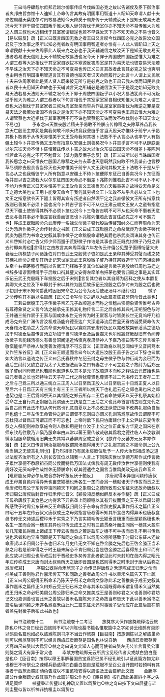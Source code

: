 <!-- { "loadSidebar": true } -->
　　王曰呜呼肆哉尔庶邦君越尔御事传叹今伐四国必克之故以告诸侯及臣下御治事者爽邦由哲亦惟十人迪知上帝命传言其故有明国事用智道十人蹈知天命谓人献十夫来佐周越天棐忱尔时罔敢易法矧今天降戾于周邦传于天辅诚汝天下是知无敢易天法况今天下罪于周使四国叛乎惟大艰人诞邻胥伐于厥室尔亦不知天命不易传惟大为难之人谓三叔也大近相伐于其室家谓叛逆也若不早诛汝天下亦不知天命之不易也音义【易以豉反】疏【正义曰既言四国无救之者王曰又言叹今伐四国必克之故告汝众国君及于汝治事之臣所以知必克者故有明国事用智道者亦惟有十人此人皆蹈知上天之命谓民献十夫来佐周家此人既来克之必也于我天辅诚信之故汝天下是知无敢变易天法者若易法无信则上天不辅故无敢易法也况今天下罪于周国使四国叛逆惟大为难之人谓三叔等大近相伐于其室家自欲拔本塞源反害周室是其为易天法也彼变易天法若不早诛之汝天下亦不知天命之不可变易也传正义曰言其故者此言其必克之故也爽明也由用也有明国事用智道言其有贤德也蹈天者识天命而履行之此言十人谓上文民献十夫来佐周家者此是贤人贤人既来彼无所与是必克之效也王肃云我未伐而知民弗救者以民十夫用知天命故也于天辅诚言天之所辅必是诚信汝天下于是观之始知无敢变易天法若易天法则天不辅之况今天下罪于周使四国叛乎以小况大易法犹尚不可况叛逆乎惟大为难之人谓三叔者以下句言相伐于其室家室家自相伐知惟大为难之人谓三叔也大近相伐于其室家者三叔为周室至亲而举兵作乱是室家自相伐为叛逆之罪是变易天法之极若汝诸国不肯诛之是汝天下亦不知天命之不可变易也王肃云惟大为难之人谓管蔡也大近相伐于其室家明不可不诛也管蔡犯天诛而汝不欲伐则亦不知天命之不易也】
　　予永念曰天惟丧殷若穑夫予曷敢不终朕亩传稼穑之夫除草养苗我长念天亡殷恶主亦犹是矣我何敢不顺天终竟我垄亩乎言当灭殷天亦惟休于前宁人予曷其极卜敢弗于从传天亦惟美于文王受命我何其极卜法敢不于从言必从也率宁人有指疆土矧今卜幷吉传循文王所有指意以安疆土则善矣况今卜幷吉乎言不可不从肆朕诞以尔东征天命不僭卜陈惟若兹传以卜吉之故大以汝众东征四国天命不僭差卜兆陈列惟若此吉必克之不可不勉音义【垄力勇反僭子念反】疏【正义曰所以必当诛四国者我长思念之曰天惟丧亡殷国若稼穑之夫务去草也天意既然我何敢不终我垄亩也言秽草尽须除去殷余皆当殄灭也天亦惟美于前宁人文王我何其极文王卜法敢不于是从乎言必从之也我循彼宁人所有指意以安疆土不待卜筮便即东征己自善矣况今卜东征而龟并吉以吉之故我大以尔东征四国天命必不僭差卜兆陈列惟若此吉不可不从卜不可不勉力也传正义曰天亦惟美于文王受命言文王德当天心天每事美之故得受天命是文王之德大美也文王用卜能受天命今于我何其穷极文王卜法敢不从乎言必从文王卜也文王之指意欲令天下疆土皆得其宜有叛逆者自然须平定之我直循彼文王所有指意伐叛则已善矣不必须卜筮也况今卜并吉乎言不可不从也王肃云顺文王安人之道有指意尽天下疆土使皆得其所不必须卜筮也况今卜三龟皆吉明不可不从也天命不僭者天意去恶与善其事必不僭差言我善而彼恶也卜兆陈列惟若此吉言往必克之不可不勉力也】序成王旣黜殷命杀武庚传一名禄父命微子啓代殷后传啓知纣必亡而奔周命为宋公为汤后作微子之命传封命之书疏【正义曰成王既黜殷君之命杀武庚乃命微子啓代武庚为殷后为书命之史叙其事作微子之命黜殷命谓絶其爵也杀武庚谓诛其身也传正义曰啓知纣必亡告父师少师而遁于荒野微子作诰是其事也武王既克纣微子乃归之非去纣即奔周也言得封之由故言其奔周耳僖六年左传云许僖公见楚子面缚衔璧大夫衰绖士舆榇楚子问诸逢伯对曰昔武王克殷微子啓如是武王亲释其缚受其璧而祓之焚其榇礼而命之使复其所史记宋世家云武王克殷微子啓乃持其祭器造于军门肉袒面缚左牵羊右把茅膝行而前以告武王乃释微子复其位如故是言微子克殷始归周也马迁之书辞多错谬面缚缚手于后故口衔其璧又安得左牵羊右把茅也要言归周之事是其实耳乐记云武王克殷既下车投殷之后于宋则言复其位者以其自缚为囚释之使从本爵复其卿大夫之位及下车即封于宋以其终为殷后故乐记云投殷之后尔时未为殷之后也微子初封于宋不知何爵此时因旧宋命之为公令为汤后使祀汤耳不继纣也】
　　微子之命传称其本爵以名篇疏【正义曰令写命书之辞以为此篇君陈君牙冏命皆此类也】
　　王若曰猷殷王元子传微子帝乙元子故顺道本而称之惟稽古崇德象贤传惟考古典有尊德象贤之义言今法之綂承先王修其礼物传言二王之后各修其典礼正朔服色与时王并通三统作賔于王家与国咸休永世无穷传为时王賔客与时皆美长世无竟呜呼乃祖成汤克齐圣广渊传言汝祖成汤能齐德圣达广大深逺泽流后世皇天眷佑诞受厥命传大天眷顾汤佑助之大受其命谓天命抚民以寛除其邪虐传抚民以寛政放桀邪滛荡之德功加于时德垂后裔传言汤立功加于当时德泽垂及后世裔末也尔惟践修厥猷旧有令闻传汝微子言能践汤德久有善誉昭闻逺近恪愼克孝肃恭神人予嘉乃德曰笃不忘传言微子敬愼能孝严恭神人故我善汝德谓厚不可忘音义【正音政裔以制反闻如字又音问笃本又作竺东谷反】疏【正义曰王顺道而言曰今以大道告汝殷王首子告之以下辞也曰猷如大诰言以道诰之传正义曰吕氏春秋仲冬纪云纣之母生微子啓与仲衍尚为妾已而为妻后生纣纣父欲立啓为太子太史据法而争之曰有妻之子不可立妾之子故纣为后郑云微子啓纣同母庶兄也若顺也猷道也以其本是元子故顺道本而称之释诂云元首始也易曰元者善之长也郊特牲云天子存二代之后犹尊贤也尊贤不过二代书传云王者存二王之后与己爲三所以通三统立三正周人以日至爲正殷人以日至后三十日爲正夏人以日至后六十日爲正天有三统土有三王三王者所以统天下也礼运云杞之郊也禹也宋之郊也契也是二王后爲郊祭天以其祖配之郑云所存二王后者命使郊天以天子礼祭其始祖受命之王自行其正朔服色此谓通天三统是立二王后之义也此命首言稽古则立先代之后自古而有此法不知从何代然也孔意自夏以上不必改正纵使正朔不改典礼服色自当异也僖十二年左传王命管仲之辞曰谓督不忘则曰亦谓义孔训笃爲厚故传云谓厚不可忘杜预以督爲正可谓正而不可忘也】上帝时歆下民只协庸建尔于上公尹兹东夏传孝恭之人祭祀则神歆享施令则人敬和用是封立汝于上公之位正此东方华夏之国宋在京师东钦哉往敷乃训愼乃服命率由典常以蕃王室传敬哉敬其爲君之德往临人布汝敎训愼汝祖服命数循用旧典无失其常以蕃屏周室戒之音义【歆许今反蕃方元反本亦作藩】疏【正义曰传言愼汝祖服命数谓祭汤庙得用天子之礼服其殷之本服命则上公九命当愼之无使乖礼制也】乃烈祖律乃有民永绥厥位毗予一人传大汝烈祖成汤之道以法度齐汝所有之人则长安其位以辅我一人言上下同荣庆世世享德万邦作式传言微子累世享德不忝厥祖虽同公侯而特爲万国法式俾我有周无斁传汝世世享德则使我有周好汝无厌呜呼往哉惟休无替朕命传叹其德遣往之国言当惟爲美政无废我命音义【毗房脂反俾必尔反斁音亦好呼报反厌于艶反】
　　序唐叔得禾异亩同颖传唐叔成王母弟食邑内得异禾也亩垄颖穗也禾各生一垄而合爲一穗献诸天子传拔而贡之王命唐叔归周公于东传异亩同颖天下和同之象周公之德所致周公东征未还故命唐叔以禾归周公唐叔后封晋作归禾传亡音义【颖役领反穗似醉反本亦作穟】疏【正义曰成王母弟唐叔于其食邑之内得禾下异亩垄上同颖穗以其有异拔而贡之天子以爲周公德所感致于时周公东征未反王命唐叔归周公于东命有言辞史叙其事作归禾之篇传正义曰昭十五年左传云叔父唐叔成王之母弟指言唐叔得禾知其所食邑内得异禾也唐叔食邑书传无文诗述后稷种禾于实秀之下乃言实颖毛传云颖垂言穗重而垂是颖爲穗也禾各生一垄而合爲一穗言其异也书传云成王之时有三苗贯桑叶而生同爲一穗其大盈车长几充箱民得而上诸成王下传云拔而贡之若是盈车之穗不可手拔而贡孔不用书传爲说也禾者和也异亩同颖是天下和同之象成王以爲周公德所感致于时周公东征未还故命唐叔以禾归周公于东也归禾年月史传无文不知在啓金縢之先后也王啓金縢正当禾熟之月若是前年得之于时王疑未解必不肯归周公当是啓金縢之后喜得东土和平而有此应故以归周公也唐叔后封于晋经史多矣传言此者欲见此时未封知在邑内得之昭元年左传称成王灭唐而封太叔焉所灭之唐即晋国是也然则得禾之时未封于唐从后称之爲唐叔耳】
　　序周公旣得命禾旅天子之命传已得唐叔之禾遂陈成王归禾之命而推美成王善则称君作嘉禾传天下和同政之善者故周公作书以善禾名篇告天下亡疏【正义曰周公既得王所命禾乃陈天子归禾之命爲文辞称此禾之善推美于成王史叙其事作嘉禾之篇传正义曰郑云受王归已禾之命与其禾以爲既得命禾谓复得禾义当然矣成王归禾之命必归美周公周公陈归禾之命又推美成王是善则称君之义也善则称君坊记文也嘉训善也言此禾之善故以善禾名篇陈天子之命故当布告天下此以善禾爲书之篇名后世同颖之禾遂名爲嘉禾由此也二篇东征未还时事微子受命应在此篇后篇在前者盖先封微子后布此书故也】












　　尚书注疏卷十二
　　尚书注疏卷十二考证
　　旅獒序大保作旅獒疏释诂云旅陈也○林之竒曰经云西旅则不可以训陈也葢书篇名惟取篇中之字如诗云维鹊有巢即以鹊巢名篇也如必以旅爲陈则书序不当云作旅獒【臣召南】按旅训陈以之解旅巢命则可以解旅獒则不可以经言西旅厎贡厥獒是国名也林说自确
　　西旅厎贡厥獒传犬高四尺曰獒以大爲异○林之竒曰说文犬知人心而可使者曰獒左氏公羊言晋灵公事则獒之爲犬有异于常犬也
　　毕献方物疏郑元云所贵宝见经传者犬戎献白狼白鹿是也○【臣召南】按郑以穆王事解蕃国贵宝爲贽已属不经孔疏引以证此篇方物尤非也穆王不听祭公之谏耀兵勤逺得四白鹿白狼自是荒服不至召公当开国时若预料有其事者于西旅贡獒即动色告戒以不宝逺物安得以周语及王会篇解此文哉
　　金縢序周公作金縢疏史叙其事乃作此篇非周公作也○【臣召南】按孔疏此条直紏小序之失语足翼经
　　植璧秉珪传璧以礼神疏又置以爲贽也○林之竒曰按下文曰屏璧与珪则圭璧似皆以祈神非执桓圭以爲贽也

